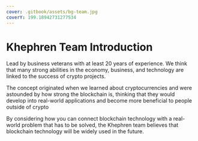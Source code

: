 ```yaml
---
cover: .gitbook/assets/bg-team.jpg
coverY: 199.18942731277534
---
```


# Khephren Team Introduction

Lead by business veterans with at least 20 years of experience. We think that many strong abilities in the economy, business, and technology are linked to the success of crypto projects.

The concept originated when we learned about cryptocurrencies and were astounded by how strong the blockchain is, thinking that they would develop into real-world applications and become more beneficial to people outside of crypto

By considering how you can connect blockchain technology with a real-world problem that has to be solved, the Khephren team believes that blockchain technology will be widely used in the future.

